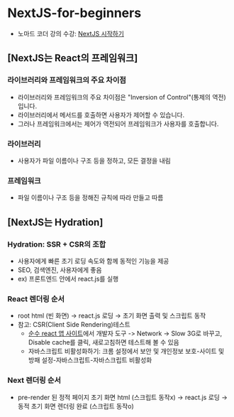 # NextJS-for-beginners
- 노마드 코더 강의 수강: [NextJS 시작하기](https://nomadcoders.co/nextjs-fundamentals)
  
## [NextJS는  React의 프레임워크]
### 라이브러리와 프레임워크의 주요 차이점
- 라이브러리와 프레임워크의 주요 차이점은 "Inversion of Control"(통제의 역전)입니다.
- 라이브러리에서 메서드를 호출하면 사용자가 제어할 수 있습니다.
- 그러나 프레임워크에서는 제어가 역전되어 프레임워크가 사용자를 호출합니다.

### 라이브러리
- 사용자가 파일 이름이나 구조 등을 정하고, 모든 결정을 내림

### 프레임워크
- 파일 이름이나 구조 등을 정해진 규칙에 따라 만들고 따름

## [NextJS는 Hydration]
### Hydration: SSR + CSR의 조합
- 사용자에게 빠른 초기 로딩 속도와 함께 동적인 기능을 제공
- SEO, 검색엔진, 사용자에게 좋음
- ex) 프론트엔드 안에서 react.js를 실행

### React 렌더링 순서
- root html (빈 화면) → react.js 로딩 → 초기 화면 출력 및 스크립트 동작
- 참고: CSR(Client Side Rendering)테스트
  - [순수 react 앱 사이트](https://nomadcoders.github.io/react-masterclass/)에서 개발자 도구 -> Network -> Slow 3G로 바꾸고, Disable cache를 클릭, 새로고침하면 테스트해 볼 수 있음
  - 자바스크립트 비활성화하기: 크롬 설정에서 보안 및 개인정보 보호-사이트 및 방패 설정-자바스크립트-자바스크립트 비활성화

### Next 렌더링 순서
- pre-render 된 정적 페이지 초기 화면 html (스크립트 동작x) → react.js 로딩 → 동적 초기 화면 렌더링 완료 (스크립트 동작o)